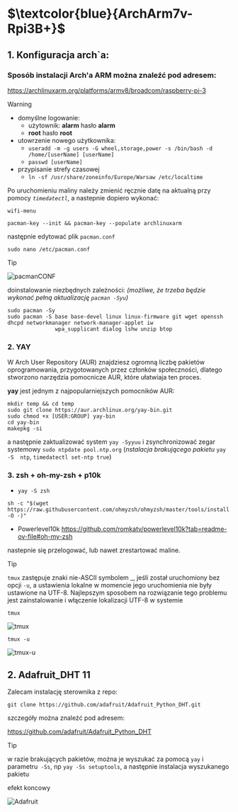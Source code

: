 # **$\textcolor{blue}{ArchArm7v-Rpi3B+}$**

## 1. Konfiguracja arch`a: 
### Sposób instalacji Arch'a ARM można znaleźć pod adresem:


https://archlinuxarm.org/platforms/armv8/broadcom/raspberry-pi-3


> [!WARNING]
> - domyślne logowanie:
>   - użytownik: **alarm** hasło **alarm**
>   - **root** hasło **root**
> - utowrzenie nowego użytkownika:
>   - `useradd -m -g users -G wheel,storage,power -s /bin/bash -d /home/[userName] [userName]`
>   - `passwd [userName]`
> - przypisanie strefy czasowej
>   - `ln -sf /usr/share/zoneinfo/Europe/Warsaw /etc/localtime`
>
> Po uruchomieniu maliny należy zmienić ręcznie datę na aktualną przy pomocy _`timedatectl`_, a nastepnie dopiero wykonać:
```
wifi-menu

pacman-key --init && pacman-key --populate archlinuxarm
```

następnie edytować plik `pacman.conf`
```
sudo nano /etc/pacman.conf
```

> [!TIP]
> ![pacmanCONF](https://github.com/user-attachments/assets/c6ec226d-c0f7-4192-9173-cb4888888d40)

doinstalowanie niezbędnych zależności:
_(możliwe, że trzeba będzie wykonać pełną aktualizację `pacman -Syu`)_

```
sudo pacman -Sy
sudo pacman -S base base-devel linux linux-firmware git wget openssh dhcpd networkmanager network-manager-applet iw
               wpa_supplicant dialog lshw unzip btop
```

### 2. **YAY**

W Arch User Repository (AUR) znajdziesz ogromną liczbę pakietów oprogramowania, przygotowanych przez członków społeczności, dlatego stworzono narzędzia pomocnicze AUR, które ułatwiaja ten proces.

**yay** jest jednym z najpopularniejszych pomocników AUR:

```
mkdir temp && cd temp
sudo git clone https://aur.archlinux.org/yay-bin.git
sudo chmod +x [USER:GROUP] yay-bin
cd yay-bin
makepkg -si
```
a następnie zaktualizować system `yay -Syyuu` i zsynchronizować zegar systemowy `sudo ntpdate pool.ntp.org` (_nstalacja brakującego pakietu_ `yay -S  ntp`, `timedatectl set-ntp true`)

### 3. zsh + oh-my-zsh + p10k

- `yay -S zsh`

       
```
sh -c "$(wget https://raw.githubusercontent.com/ohmyzsh/ohmyzsh/master/tools/install.sh -O -)"
```
  - Powerlevel10k
https://github.com/romkatv/powerlevel10k?tab=readme-ov-file#oh-my-zsh

nastepnie się przelogować, lub nawet zrestartować maline.


> [!TIP]
> `tmux` zastępuje znaki nie-ASCII symbolem _, jeśli został uruchomiony bez opcji `-u`, a ustawienia lokalne w momencie jego uruchomienia nie były ustawione na UTF-8.
> Najlepszym sposobem na rozwiązanie tego problemu jest zainstalowanie i włączenie lokalizacji UTF-8 w systemie

`tmux`                                                                                   

![tmux](https://github.com/user-attachments/assets/096c1625-6ff6-4196-96ca-b689a1c5c0bf)  


`tmux -u`

![tmux-u](https://github.com/user-attachments/assets/d2db76f1-274c-4726-ba59-1009536fe099)


## 2. Adafruit_DHT 11

Zalecam instalację sterownika z repo:

`git clone https://github.com/adafruit/Adafruit_Python_DHT.git`

szczegóły można znaleźć pod adresem:

https://github.com/adafruit/Adafruit_Python_DHT



>[!TIP]
> w razie brakujących pakietów, można je wyszukać za pomocą `yay` i parametru` -Ss`, np `yay -Ss setuptools`, a następnie instalacja wyszukanego pakietu




efekt koncowy

![Adafruit](https://github.com/user-attachments/assets/b5d5172f-c0dc-45fc-994a-f1ebdf0488b8)
